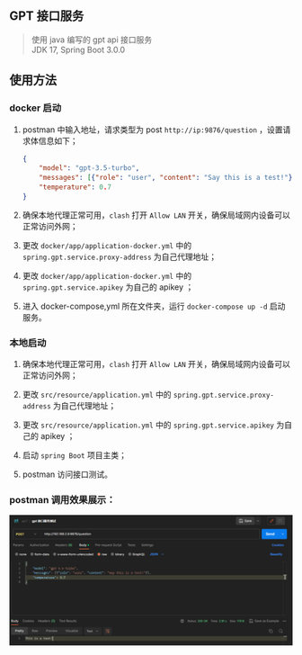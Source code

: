 ## GPT 接口服务

> 使用 java 编写的 gpt api 接口服务 
> <br>
> JDK 17, Spring Boot 3.0.0

## 使用方法

### docker 启动

1. postman 中输入地址，请求类型为 post `http://ip:9876/question` ，设置请求体信息如下；

   ```json
   {
       "model": "gpt-3.5-turbo",
       "messages": [{"role": "user", "content": "Say this is a test!"}],
       "temperature": 0.7
   }
   ```

2. 确保本地代理正常可用，`clash` 打开 `Allow LAN` 开关，确保局域网内设备可以正常访问外网；

3. 更改 `docker/app/application-docker.yml` 中的 `spring.gpt.service.proxy-address` 为自己代理地址；

4. 更改 `docker/app/application-docker.yml` 中的 `spring.gpt.service.apikey` 为自己的 apikey ；

5. 进入 docker-compose,yml 所在文件夹，运行 `docker-compose up -d` 启动服务。

### 本地启动

1. 确保本地代理正常可用，`clash` 打开 `Allow LAN` 开关，确保局域网内设备可以正常访问外网；

2. 更改 `src/resource/application.yml` 中的 `spring.gpt.service.proxy-address` 为自己代理地址；

3. 更改 `src/resource/application.yml` 中的 `spring.gpt.service.apikey` 为自己的 apikey ；

4. 启动 `spring Boot` 项目主类；

5. postman 访问接口测试。



### postman 调用效果展示：

<img src="./img/img.png">